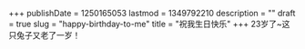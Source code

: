 +++
publishDate = 1250165053
lastmod = 1349792210
description = ""
draft = true
slug = "happy-birthday-to-me"
title = "祝我生日快乐"
+++
23岁了~这只兔子又老了一岁！